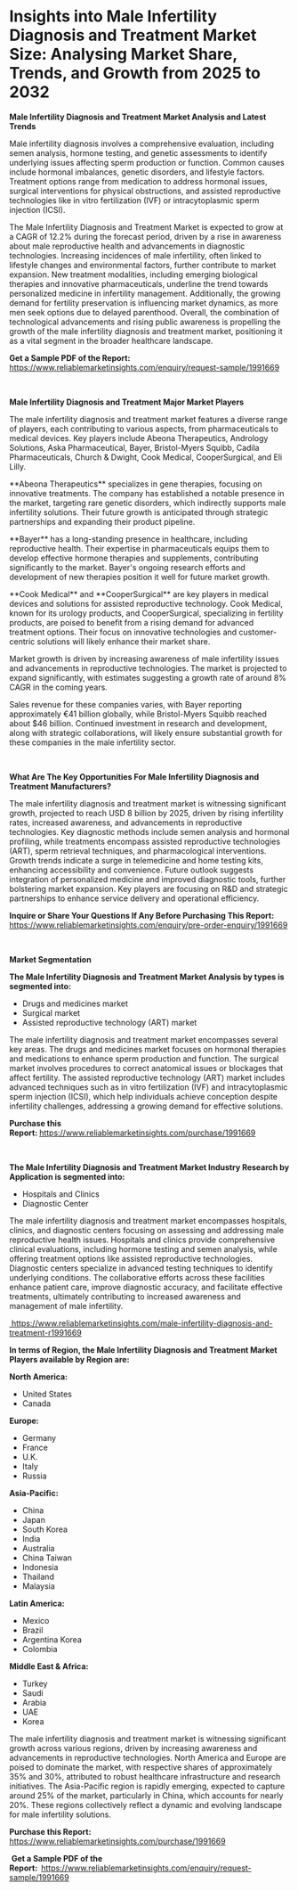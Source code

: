 <p><h1>Insights into Male Infertility Diagnosis and Treatment Market Size: Analysing Market Share, Trends, and Growth from 2025 to 2032</h1></p><p><strong>Male Infertility Diagnosis and Treatment Market Analysis and Latest Trends</strong></p>
<p><p>Male infertility diagnosis involves a comprehensive evaluation, including semen analysis, hormone testing, and genetic assessments to identify underlying issues affecting sperm production or function. Common causes include hormonal imbalances, genetic disorders, and lifestyle factors. Treatment options range from medication to address hormonal issues, surgical interventions for physical obstructions, and assisted reproductive technologies like in vitro fertilization (IVF) or intracytoplasmic sperm injection (ICSI).</p><p>The Male Infertility Diagnosis and Treatment Market is expected to grow at a CAGR of 12.2% during the forecast period, driven by a rise in awareness about male reproductive health and advancements in diagnostic technologies. Increasing incidences of male infertility, often linked to lifestyle changes and environmental factors, further contribute to market expansion. New treatment modalities, including emerging biological therapies and innovative pharmaceuticals, underline the trend towards personalized medicine in infertility management. Additionally, the growing demand for fertility preservation is influencing market dynamics, as more men seek options due to delayed parenthood. Overall, the combination of technological advancements and rising public awareness is propelling the growth of the male infertility diagnosis and treatment market, positioning it as a vital segment in the broader healthcare landscape.</p></p>
<p><strong>Get a Sample PDF of the Report:&nbsp;</strong> <a href="https://www.reliablemarketinsights.com/enquiry/request-sample/1991669?utm_campaign=3532&utm_medium=2&utm_source=Github&utm_content=ia&utm_term=12042025&utm_id=male-infertility-diagnosis-and-treatment">https://www.reliablemarketinsights.com/enquiry/request-sample/1991669</a></p>
<p>&nbsp;</p>
<p><strong>Male Infertility Diagnosis and Treatment Major Market Players</strong></p>
<p><p>The male infertility diagnosis and treatment market features a diverse range of players, each contributing to various aspects, from pharmaceuticals to medical devices. Key players include Abeona Therapeutics, Andrology Solutions, Aska Pharmaceutical, Bayer, Bristol-Myers Squibb, Cadila Pharmaceuticals, Church & Dwight, Cook Medical, CooperSurgical, and Eli Lilly.</p><p>**Abeona Therapeutics** specializes in gene therapies, focusing on innovative treatments. The company has established a notable presence in the market, targeting rare genetic disorders, which indirectly supports male infertility solutions. Their future growth is anticipated through strategic partnerships and expanding their product pipeline.</p><p>**Bayer** has a long-standing presence in healthcare, including reproductive health. Their expertise in pharmaceuticals equips them to develop effective hormone therapies and supplements, contributing significantly to the market. Bayer's ongoing research efforts and development of new therapies position it well for future market growth.</p><p>**Cook Medical** and **CooperSurgical** are key players in medical devices and solutions for assisted reproductive technology. Cook Medical, known for its urology products, and CooperSurgical, specializing in fertility products, are poised to benefit from a rising demand for advanced treatment options. Their focus on innovative technologies and customer-centric solutions will likely enhance their market share.</p><p>Market growth is driven by increasing awareness of male infertility issues and advancements in reproductive technologies. The market is projected to expand significantly, with estimates suggesting a growth rate of around 8% CAGR in the coming years.</p><p>Sales revenue for these companies varies, with Bayer reporting approximately €41 billion globally, while Bristol-Myers Squibb reached about $46 billion. Continued investment in research and development, along with strategic collaborations, will likely ensure substantial growth for these companies in the male infertility sector.</p></p>
<p>&nbsp;</p>
<p><strong>What Are The Key Opportunities For Male Infertility Diagnosis and Treatment Manufacturers?</strong></p>
<p><p>The male infertility diagnosis and treatment market is witnessing significant growth, projected to reach USD 8 billion by 2025, driven by rising infertility rates, increased awareness, and advancements in reproductive technologies. Key diagnostic methods include semen analysis and hormonal profiling, while treatments encompass assisted reproductive technologies (ART), sperm retrieval techniques, and pharmacological interventions. Growth trends indicate a surge in telemedicine and home testing kits, enhancing accessibility and convenience. Future outlook suggests integration of personalized medicine and improved diagnostic tools, further bolstering market expansion. Key players are focusing on R&D and strategic partnerships to enhance service delivery and operational efficiency.</p></p>
<p><strong>Inquire or Share Your Questions If Any Before Purchasing This Report:</strong> <a href="https://www.reliablemarketinsights.com/enquiry/pre-order-enquiry/1991669?utm_campaign=3532&utm_medium=2&utm_source=Github&utm_content=ia&utm_term=12042025&utm_id=male-infertility-diagnosis-and-treatment">https://www.reliablemarketinsights.com/enquiry/pre-order-enquiry/1991669</a></p>
<p>&nbsp;</p>
<p><strong>Market Segmentation</strong></p>
<p><strong>The Male Infertility Diagnosis and Treatment Market Analysis by types is segmented into:</strong></p>
<p><ul><li>Drugs and medicines market</li><li>Surgical market</li><li>Assisted reproductive technology (ART) market</li></ul></p>
<p><p>The male infertility diagnosis and treatment market encompasses several key areas. The drugs and medicines market focuses on hormonal therapies and medications to enhance sperm production and function. The surgical market involves procedures to correct anatomical issues or blockages that affect fertility. The assisted reproductive technology (ART) market includes advanced techniques such as in vitro fertilization (IVF) and intracytoplasmic sperm injection (ICSI), which help individuals achieve conception despite infertility challenges, addressing a growing demand for effective solutions.</p></p>
<p><strong>Purchase this Report:&nbsp;</strong><a href="https://www.reliablemarketinsights.com/purchase/1991669?utm_campaign=3532&utm_medium=2&utm_source=Github&utm_content=ia&utm_term=12042025&utm_id=male-infertility-diagnosis-and-treatment">https://www.reliablemarketinsights.com/purchase/1991669</a></p>
<p>&nbsp;</p>
<p><strong>The Male Infertility Diagnosis and Treatment Market Industry Research by Application is segmented into:</strong></p>
<p><ul><li>Hospitals and Clinics</li><li>Diagnostic Center</li></ul></p>
<p><p>The male infertility diagnosis and treatment market encompasses hospitals, clinics, and diagnostic centers focusing on assessing and addressing male reproductive health issues. Hospitals and clinics provide comprehensive clinical evaluations, including hormone testing and semen analysis, while offering treatment options like assisted reproductive technologies. Diagnostic centers specialize in advanced testing techniques to identify underlying conditions. The collaborative efforts across these facilities enhance patient care, improve diagnostic accuracy, and facilitate effective treatments, ultimately contributing to increased awareness and management of male infertility.</p></p>
<p><a href="https://www.reliablemarketinsights.com/male-infertility-diagnosis-and-treatment-r1991669?utm_campaign=3532&utm_medium=2&utm_source=Github&utm_content=ia&utm_term=12042025&utm_id=male-infertility-diagnosis-and-treatment">&nbsp;https://www.reliablemarketinsights.com/male-infertility-diagnosis-and-treatment-r1991669</a></p>
<p><strong>In terms of Region, the Male Infertility Diagnosis and Treatment Market Players available by Region are:</strong></p>
<p>
    <p> <strong> North America: </strong>
        <ul>
            <li>United States</li>
            <li>Canada</li>
        </ul>
        </p> 
    <p> <strong> Europe: </strong>
        <ul>
            <li>Germany</li>
            <li>France</li>
            <li>U.K.</li>
            <li>Italy</li>
            <li>Russia</li>
        </ul>
        </p> 
    <p> <strong> Asia-Pacific: </strong>
        <ul>
            <li>China</li>
            <li>Japan</li>
            <li>South Korea</li>
            <li>India</li>
            <li>Australia</li>
            <li>China Taiwan</li>
            <li>Indonesia</li>
            <li>Thailand</li>
            <li>Malaysia</li>
        </ul>
        </p> 
    <p> <strong> Latin America: </strong>
        <ul>
            <li>Mexico</li>
            <li>Brazil</li>
            <li>Argentina Korea</li>
            <li>Colombia</li>
        </ul>
        </p> 
    <p> <strong> Middle East & Africa: </strong>
        <ul>
            <li>Turkey</li>
            <li>Saudi</li>
            <li>Arabia</li>
            <li>UAE</li>
            <li>Korea</li>
        </ul>
    </p>
    </p>
<p><p>The male infertility diagnosis and treatment market is witnessing significant growth across various regions, driven by increasing awareness and advancements in reproductive technologies. North America and Europe are poised to dominate the market, with respective shares of approximately 35% and 30%, attributed to robust healthcare infrastructure and research initiatives. The Asia-Pacific region is rapidly emerging, expected to capture around 25% of the market, particularly in China, which accounts for nearly 20%. These regions collectively reflect a dynamic and evolving landscape for male infertility solutions.</p></p>
<p><strong>Purchase this Report: </strong><a href="https://www.reliablemarketinsights.com/purchase/1991669?utm_campaign=3532&utm_medium=2&utm_source=Github&utm_content=ia&utm_term=12042025&utm_id=male-infertility-diagnosis-and-treatment">https://www.reliablemarketinsights.com/purchase/1991669</a></p>
<p>&nbsp;<strong>Get a Sample PDF of the Report:&nbsp;&nbsp;</strong><a href="https://www.reliablemarketinsights.com/enquiry/request-sample/1991669?utm_campaign=3532&utm_medium=2&utm_source=Github&utm_content=ia&utm_term=12042025&utm_id=male-infertility-diagnosis-and-treatment">https://www.reliablemarketinsights.com/enquiry/request-sample/1991669</a></p>
<p><strong></strong></p>
<p><p></p><p></p><p></p></p>